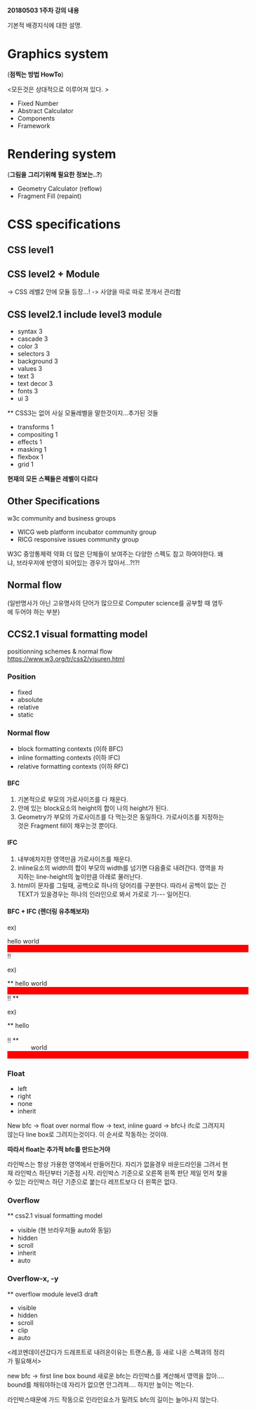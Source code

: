 
**20180503 1주차 강의 내용**

기본적 배경지식에 대한 설명.

# Graphics system
(__점찍는 방법 HowTo__)

<모든것은 상대적으로 이루어져 있다. >

-   Fixed Number
-   Abstract Calculator
-   Components
-   Framework


# Rendering system
(__그림을 그리기위해 필요한 정보는..?__)

-    Geometry Calculator (reflow)
-    Fragment Fill (repaint)

# CSS specifications

## CSS level1

## CSS level2 + Module 
-> CSS 레벨2 안에 모듈 등장...! 
-> 사양을 따로 따로 쪼개서 관리함 

## CSS level2.1 include level3 module
-   syntax 3
-   cascade 3
-   color 3
-   selectors 3
-   background 3
-   values 3
-   text 3
-   text decor 3
-   fonts 3
-   ui 3

** CSS3는 없어 사실 모듈레벨을 말한것이지...추가된 것들

- transforms 1
- compositing 1
- effects 1
- masking 1
- flexbox 1
- grid 1

**현재의 모든 스펙들은 레벨이 다르다**

## Other Specifications
w3c community and business groups

-   WICG web platform incubator community group
-   RICG responsive issues community group

W3C 중앙통제력 약화 
더 많은 단체들이 보여주는 다양한 스펙도 참고 하여야한다.
왜냐, 브라우저에 반영이 되어있는 경우가 많아서...?!?!


## Normal flow 
(일반명사가 아닌 고유명사의 단어가 많으므로 Computer science를 공부할 때 염두에 두어야 하는 부분)

## CCS2.1 visual formatting model 
positionning schemes & normal flow
https://www.w3.org/tr/css2/visuren.html

### Position
- fixed
- absolute
- relative
- static

### Normal flow 
-   block formatting contexts (이하 BFC)
-   inline formatting contexts (이하 IFC)
-   relative formatting contexts (이하 RFC)

#### BFC 
1. 기본적으로 부모의 가로사이즈를 다 채운다.
2. 안에 있는 block요소의 height의 합이 나의 height가 된다.
3. Geometry가 부모의 가로사이즈를 다 먹는것은 동일하다. 가로사이즈를 지정하는것은 Fragment fill이 채우는것 뿐이다.

#### IFC 
1. 내부에차지한 영역만큼 가로사이즈를 채운다.
2. inline요소의 width의 합이 부모의 width를 넘기면 다음줄로 내려간다. 영역을 차지하는 line-height의 높이만큼 아래로 물러난다. 
3. html이 문자를 그릴때, 공백으로 하나의 덩어리를 구분한다. 따라서 공백이 없는 긴 TEXT가 있을경우는 하나의 인라인으로 봐서 가로로 기--- 일어진다.

#### BFC + IFC (렌더링 유추해보자)
ex) 
<div style="width:550px">
    hello
    <span>
        world
        <div style="background:red">&nbsp;</div>
    </span>
    !!
</div>

ex)
<div style="width:550px">
    **
    <span>
        hello
        <span>       
        world
        <div style="background:red">&nbsp;</div>
        </span>
         !!
    </span>
    **
</div>

ex)
<div style="width:550px">
    **
    <span>
        hello
        <span style="position:relative; top:50px">       
        world
        <div style="background:red">&nbsp;</div>
        </span>
         !!
    </span>
    **
</div>

**relative는 static을 그린 다음에 재설정 그래서 geometry가 변하는게 아니다**

### Float
-   left
-   right
-   none
-   inherit

New bfc -> float over normal flow -> text, inline guard -> bfc나 ifc로 그려지지않는다 line box로 그려지는것이다.
이 순서로 작동하는 것이야. 

**따라서 float는 추가적 bfc를 만드는거야**

라인박스는 항상 가용한 영역에서 만들어진다. 
자리가 없을경우 바운드라인을 그려서 현재 라인박스 하단부터 기준점 시작.
라인박스 기준으로 오른쪽 왼쪽 판단
제일 먼저 찾을수 있는 라인박스 하단 기준으로 붙는다
레프트보다 더 왼쪽은 없다.

### Overflow
** css2.1 visual formatting model 
-   visible (현 브라우저들 auto와 동일)
-   hidden
-   scroll
-   inherit
-   auto

### Overflow-x, -y
** overflow module level3 draft
-   visible
-   hidden
-   scroll
-   clip
-   auto

<레코멘데이션갔다가 드래프트로 내려온이유는 트랜스폼, 등 새로 나온 스펙과의 정리가 필요해서>

new bfc -> first line box bound 
새로운 bfc는 라인박스를 계산해서 영역을 잡아....
bound를 채워야하는데 자리가 없으면 안그려져.... 하지만 높이는 먹는다. 

라인박스때문에 가드 작동으로 인라인요소가 밀려도 
bfc의 길이는 늘어나지 않는다.


